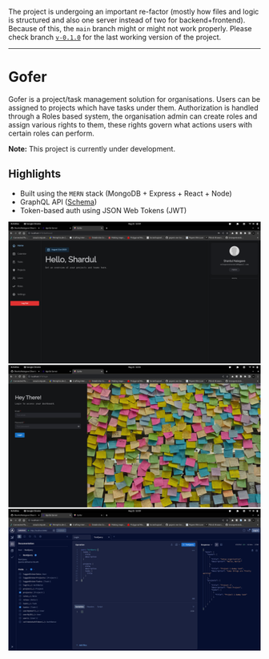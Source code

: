 
The project is undergoing an important re-factor (mostly how files and logic is structured and also one server instead of two for backend+frontend). Because of this, the `main` branch might or might not work properly. Please check branch [`v-0.1.0`](https://github.com/ShardulNalegave/gofer/tree/v-0.1.0) for the last working version of the project.

----------------------------

# Gofer
Gofer is a project/task management solution for organisations. Users can be assigned to projects which have tasks under them. Authorization is handled through a Roles based system, the organisation admin can create roles and assign various rights to them, these rights govern what actions users with certain roles can perform.

**Note:** This project is currently under development.

## Highlights
- Built using the `MERN` stack (MongoDB + Express + React + Node)
- GraphQL API ([Schema](https://github.com/ShardulNalegave/gofer/blob/main/schema.gql))
- Token-based auth using JSON Web Tokens (JWT)

![Dashboard](https://github.com/ShardulNalegave/gofer/blob/main/imgs/dashboard.png?raw=true)
![Login Screen](https://github.com/ShardulNalegave/gofer/blob/main/imgs/loginScreen.png?raw=true)
![Dashboard](https://github.com/ShardulNalegave/gofer/blob/main/imgs/apolloServer.png?raw=true)